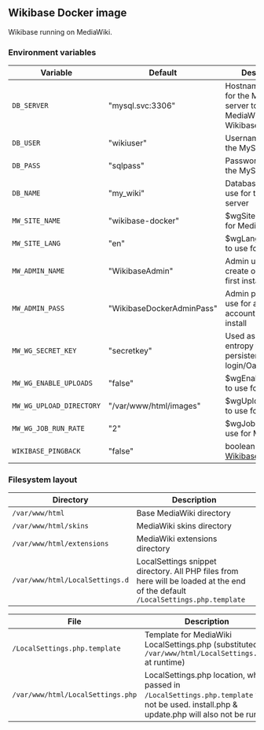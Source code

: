 ## Wikibase Docker image

Wikibase running on MediaWiki.

### Environment variables

| Variable | Default | Description |
| --- | --- | --- |
| `DB_SERVER` | "mysql.svc:3306" | Hostname and port for the MySQL server to use for MediaWiki & Wikibase |
| `DB_USER` | "wikiuser" | Username to use for the MySQL server |
| `DB_PASS` | "sqlpass" | Password to use for the MySQL server |
| `DB_NAME` | "my_wiki" | Database name to use for the MySQL server |
| `MW_SITE_NAME` | "wikibase-docker" | $wgSitename to use for MediaWiki |
| `MW_SITE_LANG` | "en" | $wgLanguageCode to use for MediaWiki |
| `MW_ADMIN_NAME` | "WikibaseAdmin" | Admin username to create on MediaWiki first install |
| `MW_ADMIN_PASS` | "WikibaseDockerAdminPass" | Admin password to use for admin account on first install |
| `MW_WG_SECRET_KEY` | "secretkey" | Used as source of entropy for persistent login/Oauth etc.. |
| `MW_WG_ENABLE_UPLOADS` | "false" | $wgEnableUploads to use for MediaWiki |
| `MW_WG_UPLOAD_DIRECTORY` | "/var/www/html/images" | $wgUploadDirectory to use for MediaWiki |
| `MW_WG_JOB_RUN_RATE` | "2" | $wgJobRunRate to use for MediaWiki |
| `WIKIBASE_PINGBACK` | "false" | boolean for [WikibasePingback](https://doc.wikimedia.org/Wikibase/master/php/md_docs_topics_pingback.html) |

### Filesystem layout

| Directory | Description |
| --- | --- |
| `/var/www/html` | Base MediaWiki directory |
| `/var/www/html/skins` | MediaWiki skins directory |
| `/var/www/html/extensions` | MediaWiki extensions directory |
| `/var/www/html/LocalSettings.d` | LocalSettings snippet directory. All PHP files from here will be loaded at the end of the default `/LocalSettings.php.template` |

| File | Description |
| --- | --- |
| `/LocalSettings.php.template` | Template for MediaWiki LocalSettings.php (substituted to `/var/www/html/LocalSettings.php` at runtime) |
| `/var/www/html/LocalSettings.php` | LocalSettings.php location, when passed in `/LocalSettings.php.template` will not be used. install.php & update.php will also not be run. |

